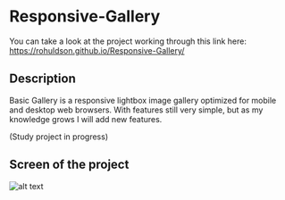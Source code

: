 # Responsive-Gallery

You can take a look at the project working through this link here:
https://rohuldson.github.io/Responsive-Gallery/

## Description
Basic Gallery is a responsive lightbox image gallery optimized for mobile and desktop web browsers.
With features still very simple, but as my knowledge grows I will add new features.

(Study project in progress)

## Screen of the project

![alt text](http://github.com/rohuldson/Responsive-Gallery/blob/master/images/basic-gallery-fig1.png/to/img.png)
